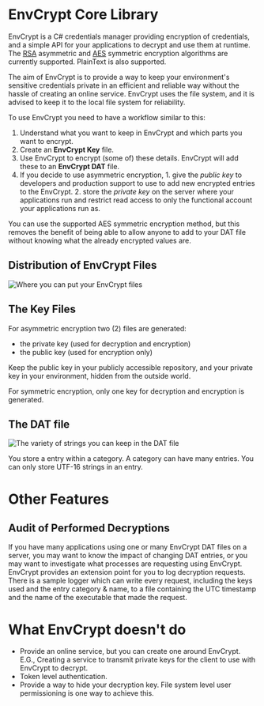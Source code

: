 EnvCrypt Core Library
===

EnvCrypt is a C# credentials manager providing encryption of credentials, and a simple API for your applications to decrypt and use them at runtime.  The [RSA](http://en.wikipedia.org/wiki/RSA_%28cryptosystem%29) asymmetric and [AES](http://en.wikipedia.org/wiki/Advanced_Encryption_Standard) symmetric encryption algorithms are currently supported.  PlainText is also supported.

The aim of EnvCrypt is to provide a way to keep your environment's sensitive credentials private in an efficient and reliable way without the hassle of creating an online service.  EnvCrypt uses the file system, and it is advised to keep it to the local file system for reliability.

To use EnvCrypt you need to have a workflow similar to this:
  1. Understand what you want to keep in EnvCrypt and which parts you want to encrypt.
  2. Create an __EnvCrypt Key__ file.
  3. Use EnvCrypt to encrypt (some of) these details.  EnvCrypt will add these to an __EnvCrypt DAT__ file.
  4. If you decide to use asymmetric encryption,
    1. give the _public key_ to developers and production support to use to add new encrypted entries to the EnvCrypt.
    2. store the _private key_ on the server where your applications run and restrict read access to only the functional account your applications run as.

You can use the supported AES symmetric encryption method, but this removes the benefit of being able to allow anyone to add to your DAT file without knowing what the already encrypted values are.

Distribution of EnvCrypt Files
---
![Where you can put your EnvCrypt files](https://github.com/lammichael/EnvCrypt.Core/blob/master/docs/EnvCrypt-FileDistribution.png)


The Key Files
---
For asymmetric encryption two (2) files are generated:
* the private key (used for decryption and encryption)
* the public key (used for encryption only)

Keep the public key in your publicly accessible repository, and your private key in your environment, hidden from the outside world.

For symmetric encryption, only one key for decryption and encryption is generated.

The DAT file
---
![The variety of strings you can keep in the DAT file](https://github.com/lammichael/EnvCrypt.Core/blob/master/docs/DATTypesOfStringsExample.png)

You store a entry within a category. A category can have many entries. You can only store UTF-16 strings in an entry.


Other Features
===
Audit of Performed Decryptions
---
If you have many applications using one or many EnvCrypt DAT files on a server, you may want to know the impact of changing DAT entries, or you may want to investigate what processes are requesting using EnvCrypt.  EnvCrypt provides an extension point for you to log decryption requests.  There is a sample logger which can write every request, including the keys used and the entry category & name, to a file containing the UTC timestamp and the name of the executable that made the request.

What EnvCrypt doesn't do
===
* Provide an online service, but you can create one around EnvCrypt. E.G., Creating a service to transmit private keys for the client to use with EnvCrypt to decrypt.
* Token level authentication.
* Provide a way to hide your decryption key. File system level user permissioning is one way to achieve this.
